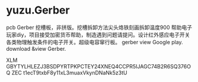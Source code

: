 # yuzu.Gerber
pcb Gerber 
挖槽板，非拼版。挖槽拆卸方法尖头烙铁刻画拆卸温度900
帮助电子玩家diy，项目接受加密货币帮助，制造遇到问题请提问。设计红外感应电子开关各类物理触发条件的电子开关。超级电容窜行板。
gerber view Google play. download &view Gerber.

XLM GBYTYLHLEZJ3BSDPYRTPKPCTEY24XNEQ4CCPR5IJAGC74B2R6SQ376OQ
ZEC  t1ecT9txbF8y11xL3muaxVkynDNaNk5z3tU
